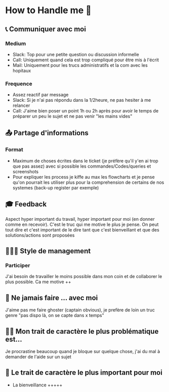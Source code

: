 # How to Handle me 🙆

## 📞 Communiquer avec moi 

### Medium
- Slack: Top pour une petite question ou discussion informelle
- Call: Uniquement quand cela est trop compliqué pour être mis à l'écrit
- Mail: Uniquement pour les trucs administratifs et la com avec les hopitaux

### Frequence
- Assez reactif par message
- Slack: Si je n'ai pas répondu dans la 1/2heure, ne pas hesiter à me relancer
- Call: J'aime bien poser un point 1h ou 2h après pour avoir le temps de préparer un peu le sujet et ne pas venir "les mains vides"

## 📤 Partage d'informations

### Format 
  - Maximum de choses écrites dans le ticket (je préfère qu'il y'en ai trop que pas assez) avec si possible les commandes/Codes/queries et screenshots
  - Pour expliquer les process je kiffe au max les flowcharts et je pense qu'on pourrait les utiliser plus pour la comprehension de certains de nos systemes (back-up register par exemple)
  
## 🎓 Feedback 

Aspect hyper important du travail, hyper important pour moi (en donner comme en recevoir). C'est le truc qui me motive le plus je pense.
On peut tout dire et c'est important de le dire tant que c'est bienveillant et que des solutions/actions sont proposées

## 🧑🏽‍🏫 Style de management

### Participer

J'ai besoin de travailler le moins possible dans mon coin et de collaborer le plus possible. Ca me motive ++ 

## 🚫 Ne jamais faire ... avec moi

J'aime pas me faire ghoster (captain obvious), je prefère de loin un truc genre "pas dispo là, on se capte dans x temps"

## 🤷‍♀️ Mon trait de caractère le plus problématique est...

Je procrastine beaucoup quand je bloque sur quelque chose, j'ai du mal à demander de l'aide sur un sujet

## 🧘 Le trait de caractère le plus important pour moi 

- La bienveillance +++++
